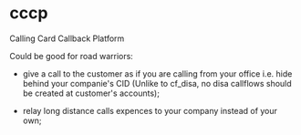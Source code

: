 cccp
====
Calling Card Callback Platform

Could be good for road warriors:

- give a call to the customer as if you are calling from your office i.e. hide behind your companie's CID
  (Unlike to cf_disa, no disa callflows should be created at customer's accounts);

- relay long distance calls expences to your company instead of your own;
